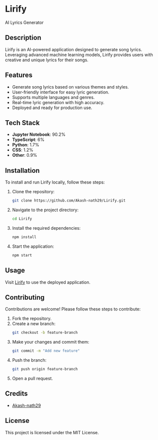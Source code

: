# Lirify

AI Lyrics Generator

## Description

Lirify is an AI-powered application designed to generate song lyrics. Leveraging advanced machine learning models, Lirify provides users with creative and unique lyrics for their songs.

## Features

- Generate song lyrics based on various themes and styles.
- User-friendly interface for easy lyric generation.
- Supports multiple languages and genres.
- Real-time lyric generation with high accuracy.
- Deployed and ready for production use.

## Tech Stack

- **Jupyter Notebook**: 90.2%
- **TypeScript**: 6%
- **Python**: 1.7%
- **CSS**: 1.2%
- **Other**: 0.9%

## Installation

To install and run Lirify locally, follow these steps:

1. Clone the repository:
   ```bash
   git clone https://github.com/Akash-nath29/Lirify.git
   ```
2. Navigate to the project directory:
   ```bash
   cd Lirify
   ```
3. Install the required dependencies:
   ```bash
   npm install
   ```
4. Start the application:
   ```bash
   npm start
   ```

## Usage

Visit [Lirify](https://lirify.vercel.app) to use the deployed application.

## Contributing

Contributions are welcome! Please follow these steps to contribute:

1. Fork the repository.
2. Create a new branch:
   ```bash
   git checkout -b feature-branch
   ```
3. Make your changes and commit them:
   ```bash
   git commit -m "Add new feature"
   ```
4. Push the branch:
   ```bash
   git push origin feature-branch
   ```
5. Open a pull request.

## Credits

- [Akash-nath29](https://github.com/Akash-nath29)

## License

This project is licensed under the MIT License.
